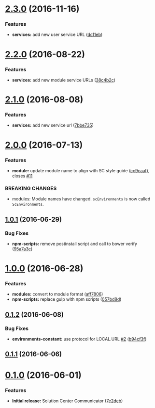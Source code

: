 <a name="2.3.0"></a>
# [2.3.0](https://github.com/zalando-incubator/solution-center-communicator/compare/2.2.0...v2.3.0) (2016-11-16)


### Features

* **services:** add new user service URL ([dc11eb](https://github.com/zalando-incubator/solution-center-communicator/commit/dc11eb))



<a name="2.2.0"></a>
# [2.2.0](https://github.com/zalando-incubator/solution-center-communicator/compare/2.1.0...v2.2.0) (2016-08-22)


### Features

* **services:** add new module service URLs ([38c4b2c](https://github.com/zalando-incubator/solution-center-communicator/commit/38c4b2c))



<a name="2.1.0"></a>
# [2.1.0](https://github.com/zalando-incubator/solution-center-communicator/compare/2.0.0...v2.1.0) (2016-08-08)


### Features

* **services:** add new service url ([7bbe735](https://github.com/zalando-incubator/solution-center-communicator/commit/7bbe735))



<a name="2.0.0"></a>
# [2.0.0](https://github.com/zalando-incubator/solution-center-communicator/compare/1.0.1...v2.0.0) (2016-07-13)


### Features

* **module:** update module name to align with SC style guide ([cc9caaf](https://github.com/zalando-incubator/solution-center-communicator/commit/cc9caaf)), closes [#11](https://github.com/zalando-incubator/solution-center-communicator/issues/11)


### BREAKING CHANGES

* modules: Module names have changed. `scEnvironments` is now called `ScEnvironments`.



<a name="1.0.1"></a>
## [1.0.1](https://github.com/zalando-incubator/solution-center-communicator/compare/1.0.0...v1.0.1) (2016-06-29)


### Bug Fixes

* **npm-scripts:** remove postinstall script and call to bower verify ([95a7a3c](https://github.com/zalando-incubator/solution-center-communicator/commit/95a7a3c))



<a name="1.0.0"></a>
# [1.0.0](https://github.com/zalando-incubator/solution-center-communicator/compare/0.1.2...1.0.0) (2016-06-28)


### Features

* **modules:** convert to module format ([aff7806](https://github.com/zalando-incubator/solution-center-communicator/commit/aff7806))
* **npm-scripts:** replace gulp with npm scripts ([057bd8d](https://github.com/zalando-incubator/solution-center-communicator/commit/057bd8d))



<a name="0.1.2"></a>
## [0.1.2](https://github.com/zalando-incubator/solution-center-communicator/compare/0.1.1...0.1.2) (2016-06-08)


### Bug Fixes

* **environments-constant:** use protocol for LOCAL.URL [#2](https://github.com/zalando-incubator/solution-center-communicator/issues/2) ([b94cf3f](https://github.com/zalando-incubator/solution-center-communicator/commit/b94cf3f))



<a name="0.1.1"></a>
## [0.1.1](https://github.com/zalando-incubator/solution-center-communicator/compare/0.1.0...0.1.1) (2016-06-06)



<a name="0.1.0"></a>
# [0.1.0](https://github.com/zalando-incubator/solution-center-communicator/compare/f4502b0...0.1.0) (2016-06-01)


### Features

* **Initial release:** Solution Center Communicator ([7e2deb](https://github.com/zalando-incubator/solution-center-communicator/commit/7e2deb))



